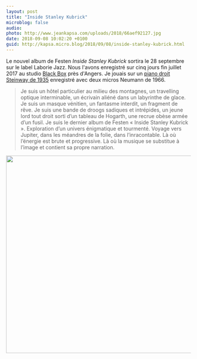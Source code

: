 ```yaml
---
layout: post
title: "Inside Stanley Kubrick"
microblog: false
audio: 
photo: http://www.jeankapsa.com/uploads/2018/66aef92127.jpg
date: 2018-09-08 10:02:20 +0100
guid: http://kapsa.micro.blog/2018/09/08/inside-stanley-kubrick.html
---
```

Le nouvel album de Festen _Inside Stanley Kubrick_ sortira le 28 septembre sur le label Laborie Jazz. Nous l'avons enregistré sur cinq jours fin juillet 2017 au studio [Black Box](www.studioblackbox.fr) près d'Angers. Je jouais sur un [piano droit Steinway de 1935](http://www.jeankapsa.com/uploads/2018/1b3c0b2234.jpg) enregistré avec deux micros Neumann de 1966.  

> Je suis un hôtel particulier au milieu des montagnes, un travelling optique interminable, un écrivain aliéné dans un labyrinthe de glace. Je suis un masque vénitien, un fantasme interdit, un fragment de rêve. Je suis une bande de droogs sadiques et intrépides, un jeune lord tout droit sorti d’un tableau de Hogarth, une recrue obèse armée d’un fusil. Je suis le dernier album de Festen « Inside Stanley Kubrick ». Exploration d’un univers énigmatique et tourmenté. Voyage vers Jupiter, dans les méandres de la folie, dans l’inracontable. Là où l’énergie est brute et progressive. Là où la musique se substitue à l’image et contient sa propre narration.

<img src="http://www.jeankapsa.com/uploads/2018/66aef92127.jpg" width="600" height="538" />
